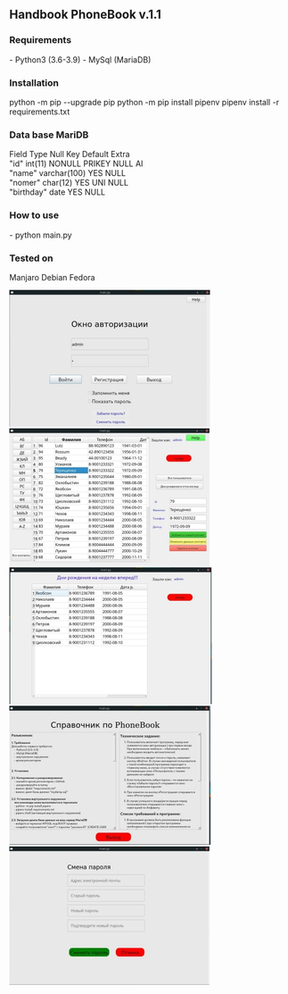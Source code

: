 <h2>Handbook PhoneBook v.1.1</h2>

<h3>Requirements</h3>
    -  Python3 (3.6-3.9)
    -  MySql (MariaDB)
    
<h3>Installation</h3>
 python -m pip --upgrade pip
 python -m pip install pipenv  
 pipenv install -r requirements.txt
   
<h3>Data base MariDB</h3>

 Field       Type         Null     Key     Default  Extra                                                              
 "id"        int(11)      NONULL   PRIKEY  NULL     AI                                                                 
 "name"      varchar(100) YES              NULL                                                                        
 "nomer"     char(12)     YES      UNI     NULL                                                                        
 "birthday"  date         YES              NULL                                                                        


<h3>How to use</h3>
- python  main.py

<h3>Tested on</h3>
    Manjaro
    Debian
    Fedora


![alt text](screenshots/1-1.jpg "Описание будет тут")
![alt text](screenshots/2.jpg "Описание будет тут")
![alt text](screenshots/4.jpg "Описание будет тут")
![alt text](screenshots/5.jpg "Описание будет тут")
![alt text](screenshots/6.jpg "Описание будет тут")
